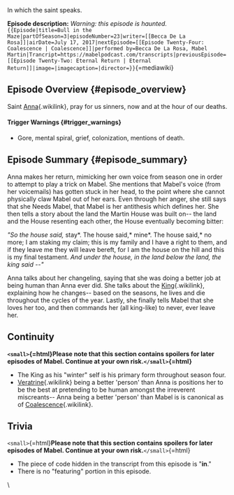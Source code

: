 In which the saint speaks.

**Episode description:** *Warning: this episode is
haunted.*`{{Episode|title=Bull in the Maze|partOfSeason=3|episodeNumber=23|writer=[[Becca De La Rosa]]|airDate=July 17, 2017|nextEpisode=[[Episode Twenty-Four: Coalescence | Coalescence]]|performed by=Becca De La Rosa, Mabel Martin|Trancript=https://mabelpodcast.com/transcripts|previousEpisode=[[Episode Twenty-Two: Eternal Return | Eternal Return]]|image=|imagecaption=|director=}}`{=mediawiki}

## Episode Overview {#episode_overview}

Saint [Anna](Anna_Limón "Anna"){.wikilink}, pray for us sinners, now and
at the hour of our deaths.

#### **Trigger Warnings** {#trigger_warnings}

- Gore, mental spiral, grief, colonization, mentions of death.

## Episode Summary {#episode_summary}

Anna makes her return, mimicking her own voice from season one in order
to attempt to play a trick on Mabel. She mentions that Mabel\'s voice
(from her voicemails) has gotten stuck in her head, to the point where
she cannot physically claw Mabel out of her ears. Even through her
anger, she still says that she Needs Mabel, that Mabel is her antithesis
which defines her. She then tells a story about the land the Martin
House was built on\-- the land and the House resenting each other, the
House eventually becoming bitter:

*\"So the house said,* stay*. The house said,* mine*. The house said,*
no more; I am staking my claim; this is my family and I have a right to
them, and if they leave me they will leave bereft, for I am the house on
the hill and this is my final testament. *And under the house, in the
land below the land, the king said --\"*

Anna talks about her changeling, saying that she was doing a better job
at being human than Anna ever did. She talks about the
[King](The_King "King"){.wikilink}, explaining how he changes\-- based
on the seasons, he lives and die throughout the cycles of the year.
Lastly, she finally tells Mabel that she loves her too, and then
commands her (all king-like) to never, ever leave her.

## Continuity

**`<small>`{=html}Please note that this section contains spoilers for
later episodes of Mabel. Continue at your own risk.`</small>`{=html}**

- The King as his \"winter\" self is his primary form throughout season
  four.
- [Veratrine](Veratrine "Veratrine"){.wikilink} being a better
  \'person\' than Anna is positions her to be the best at pretending to
  be human amongst the irreverent miscreants\-- Anna being a better
  \'person\' than Mabel is is canonical as of
  [Coalescence](Episode_Twenty-Four:_Coalescence "Coalescence"){.wikilink}.

## Trivia

`<small>`{=html}**Please note that this section contains spoilers for
later episodes of Mabel. Continue at your own risk.**`</small>`{=html}

- The piece of code hidden in the transcript from this episode is
  \"**in**.\"
- There is no \"featuring\" portion in this episode.

\
